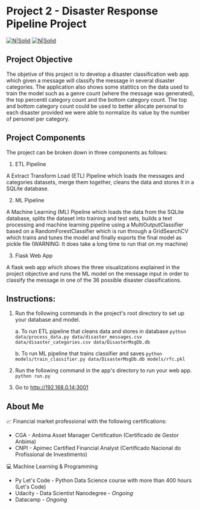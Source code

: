 # Project 2 - Disaster Response Pipeline Project

[![N|Solid](https://www.python.org/static/community_logos/python-powered-w-70x28.png)](https://www.python.org/)
[![N|Solid](https://scikit-learn.org/stable/_static/scikit-learn-logo-small.png)](https://scikit-learn.org/stable/)

## Project Objective

The objetive of this project is to develop a disaster classification web app which given a message will classify the message in several disaster categories. The application also shows some statitics on the data used to train the model such as a genre count (where the message was generated), the top percentil category count and the bottom category count. The top and bottom category count could be used to better allocate personal to each disaster provided we were able to normalize its value by the number of personel per category.

## Project Components

The project can be broken down in three components as follows:
1. ETL Pipeline

A Extract Transform Load (ETL) Pipeline which loads the messages and categories datasets, merge them together, cleans the data and stores it in a SQLite database.

2. ML Pipeline

A Machine Learning (ML) Pipeline which loads the data from the SQLite database, splits the dataset into training and test sets, builds a text processing and machine learning pipeline using a MultiOutputClassifier based on a RandomForestClassifier which is run through a GridSearchCV which trains and tunes the model and finally exports the final model as pickle file (WARNING: It does take a long time to run that on my machine)

3. Flask Web App

A flask web app which shows the three visualizations explained in the project objective and runs the ML model on the message input in order to classify the message in one of the 36 possible disaster classifications.

## Instructions:
1. Run the following commands in the project's root directory to set up your database and model.

    a. To run ETL pipeline that cleans data and stores in database
        `python data/process_data.py data/disaster_messages.csv data/disaster_categories.csv data/DisasterMsgDb.db`
        
    b. To run ML pipeline that trains classifier and saves
        `python models/train_classifier.py data/DisasterMsgDb.db models/rfc.pkl`

2. Run the following command in the app's directory to run your web app.
    `python run.py`

3. Go to http://192.168.0.14:3001

## About Me

📈 Financial market professional with the following certifications:
* CGA - Anbima Asset Manager Certification (Certificado de Gestor Anbima)
* CNPI - Apimec Certified Financial Analyst (Certificado Nacional do Profissional de Investimento)

💻 Machine Learning & Programming
* Py Let's Code - Python Data Science course with more than 400 hours (Let's Code)
* Udacity - Data Scientist Nanodegree - _Ongoing_
* Datacamp - _Ongoing_

